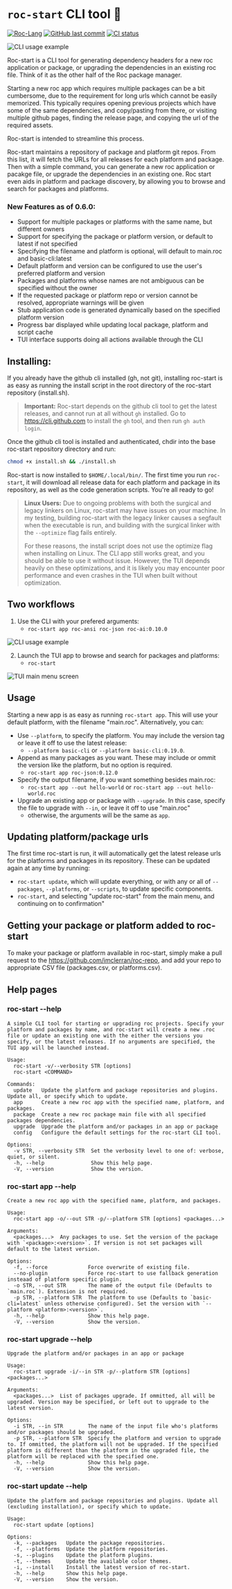 # `roc-start` CLI tool 🚀

[![Roc-Lang][roc_badge]][roc_link]
[![GitHub last commit][last_commit_badge]][last_commit_link]
[![CI status][ci_status_badge]][ci_status_link]

![CLI usage example](assets/roc.png)

Roc-start is a CLI tool for generating dependency headers for a new roc application or package, or upgrading the dependencies in an existing roc file. Think of it as the other half of the Roc package manager.

Starting a new roc app which requires multiple packages can be a bit cumbersome, due to the requirement for long urls which cannot be easily memorized. This typically requires opening previous projects which have some of the same dependencies, and copy/pasting from there, or visiting multiple github pages, finding the release page, and copying the url of the required assets.

Roc-start is intended to streamline this process.

Roc-start maintains a repository of package and platform git repos. From this list, it will fetch the URLs for all releases for each platform and package. Then with a simple command, you can generate a new roc application or pacakge file, or upgrade the dependencies in an existing one. Roc start even aids in platform and package discovery, by allowing you to browse and search for packages and platforms.


### New Features as of 0.6.0:
- Support for multiple packages or platforms with the same name, but different owners
- Support for specifying the package or platform version, or default to latest if not specified
- Specifying the filename and platform is optional, will default to main.roc and basic-cli:latest
- Default platform and version can be configured to use the user's preferred platform and version
- Packages and platforms whose names are not ambiguous can be specified without the owner
- If the requested package or platform repo or version cannot be resolved, appropriate warnings will be given
- Stub application code is generated dynamically based on the specified platform version 
- Progress bar displayed while updating local package, platform and script cache
- TUI interface supports doing all actions available through the CLI

## Installing:
If you already have the github cli installed (gh, not git), installing roc-start is as easy as running the install script in the root directory of the roc-start repository (install.sh).

> __Important:__
> Roc-start depends on the github cli tool to get the latest releases, and cannot run at all without `gh` installed.
> Go to https://cli.github.com to install the `gh` tool, and then run `gh auth login`.

Once the github cli tool is installed and authenticated, chdir into the base roc-start repository directory and run:
```sh
chmod +x install.sh && ./install.sh
```
Roc-start is now installed to `$HOME/.local/bin/`. The first time you run `roc-start`, it will download all release data for each platform and package in its repository, as well as the code generation scripts. You're all ready to go!

> __Linux Users:__
> Due to ongoing problems with both the surgical and legacy linkers on Linux, roc-start may have issues on your machine. In my testing, building roc-start with the legacy linker causes a segfault when the executable is run, and building with the surgical linker with the `--optimize` flag fails entirely. 
>
> For these reasons, the install script does not use the optimize flag when installing on Linux. The CLI app still works great, and you should be able to use it without issue. However, the TUI depends heavily on these optimizations, and it is likely you may encounter poor performance and even crashes in the TUI when built without optimization.

## Two workflows

1) Use the CLI with your prefered arguments:
   - `roc-start app roc-ansi roc-json roc-ai:0.10.0`

  ![CLI usage example](assets/cli-usage.png)

   
2) Launch the TUI app to browse and search for packages and platforms:
   - `roc-start`

  ![TUI main menu screen](assets/tui-main-menu.png)

## Usage

Starting a new app is as easy as running `roc-start app`. This will use your default platform, with the filename "main.roc".
Alternatively, you can:
- Use `--platform`, to specify the platform. You may include the version tag or leave it off to use the latest release:
    - `--platform basic-cli` or `--platform basic-cli:0.19.0`.
- Append as many packages as you want. These may include or ommit the version like the platform, but no option is required.
    - `roc-start app roc-json:0.12.0`
- Specify the output filename, if you want something besides main.roc:
    - `roc-start app --out hello-world` or `roc-start app --out hello-world.roc`
- Upgrade an existing app or package with `--upgrade`. In this case, specify the file to upgrade with `--in`, or leave it off to use "main.roc"
    - otherwise, the arguments will be the same as `app`. 

## Updating platform/package urls

The first time roc-start is run, it will automatically get the latest release urls for the platforms and packages in its repository. These can be updated again at any time by running:
- `roc-start update`, which will update everything, or with any or all of `--packages`, `--platforms`, or `--scripts`, to update specific components.
- `roc-start`, and selecting "update roc-start" from the main menu, and continuing on to confirmation"
  
## Getting your package or platform added to roc-start

To make your package or platform available in roc-start, simply make a pull request to the https://github.com/imclerran/roc-repo, and add your repo to appropriate CSV file (packages.csv, or platforms.csv).

## Help pages
### roc-start --help
```
A simple CLI tool for starting or upgrading roc projects. Specify your platform and packages by name, and roc-start will create a new .roc file or update an existing one with the either the versions you specify, or the latest releases. If no arguments are specified, the TUI app will be launched instead.

Usage:
  roc-start -v/--verbosity STR [options]
  roc-start <COMMAND>

Commands:
  update   Update the platform and package repositories and plugins. Update all, or specify which to update.
  app      Create a new roc app with the specified name, platform, and packages.
  package  Create a new roc package main file with all specified packages dependencies.
  upgrade  Upgrade the platform and/or packages in an app or package
  config   Configure the default settings for the roc-start CLI tool.

Options:
  -v STR, --verbosity STR  Set the verbosity level to one of: verbose, quiet, or silent.
  -h, --help               Show this help page.
  -V, --version            Show the version.
```

### roc-start app --help
```
Create a new roc app with the specified name, platform, and packages.

Usage:
  roc-start app -o/--out STR -p/--platform STR [options] <packages...>

Arguments:
  <packages...>  Any packages to use. Set the version of the package with `<package>:<version>`. If version is not set packages will default to the latest version.

Options:
  -f, --force             Force overwrite of existing file.
  --no-plugin             Force roc-start to use fallback generation insteaad of platform specific plugin.
  -o STR, --out STR       The name of the output file (Defaults to `main.roc`). Extension is not required.
  -p STR, --platform STR  The platform to use (Defaults to `basic-cli=latest` unless otherwise configured). Set the version with `--platform <platform>:<version>`.
  -h, --help              Show this help page.
  -V, --version           Show the version.
```

### roc-start upgrade --help
```
Upgrade the platform and/or packages in an app or package

Usage:
  roc-start upgrade -i/--in STR -p/--platform STR [options] <packages...>

Arguments:
  <packages...>  List of packages upgrade. If ommitted, all will be upgraded. Version may be specified, or left out to upgrade to the latest version.

Options:
  -i STR, --in STR        The name of the input file who's platforms and/or packages should be upgraded.
  -p STR, --platform STR  Specify the platform and version to upgrade to. If ommitted, the platform will not be upgraded. If the specified platform is different than the platform in the upgraded file, the platform will be replaced with the specified one.
  -h, --help              Show this help page.
  -V, --version           Show the version.
```

### roc-start update --help
```
Update the platform and package repositories and plugins. Update all (excluding installation), or specify which to update.

Usage:
  roc-start update [options]

Options:
  -k, --packages   Update the package repositories.
  -f, --platforms  Update the platform repositories.
  -s, --plugins    Update the platform plugins.
  -t, --themes     Update the available color themes.
  -i, --install    Install the latest version of roc-start.
  -h, --help       Show this help page.
  -V, --version    Show the version.
```

<!-- [roc_badge]: https://img.shields.io/endpoint?url=https%3A%2F%2Fpastebin.com%2Fraw%2FGcfjHKzb -->
[roc_badge]: https://img.shields.io/endpoint?url=https%3A%2F%2Fpastebin.com%2Fraw%2FcFzuCCd7
[roc_link]: https://github.com/roc-lang/roc

[ci_status_badge]: https://img.shields.io/github/actions/workflow/status/imclerran/roc-start/ci.yaml?logo=github&logoColor=lightgrey
[ci_status_link]: https://github.com/imclerran/roc-start/actions/workflows/ci.yaml
[last_commit_badge]: https://img.shields.io/github/last-commit/imclerran/roc-start?logo=git&logoColor=lightgrey
[last_commit_link]: https://github.com/imclerran/roc-start/commits/main/

